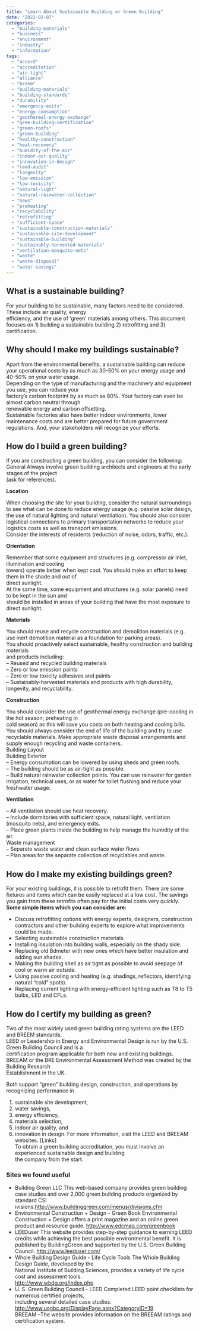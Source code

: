 ```yaml
---
title: "Learn About Sustainable Building or Green Building"
date: "2022-02-07"
categories: 
  - "building-materials"
  - "business"
  - "environment"
  - "industry"
  - "information"
tags: 
  - "accord"
  - "accreditation"
  - "air-tight"
  - "alliance"
  - "breem"
  - "building-materials"
  - "building-standards"
  - "durability"
  - "emergency-exits"
  - "energy-consumption"
  - "geothermal-energy-exchange"
  - "gree-building-certification"
  - "green-roofs"
  - "green-building"
  - "healthy-construction"
  - "heat-recovery"
  - "humidity-of-the-air"
  - "indoor-air-quality"
  - "innovation-in-design"
  - "leed-audit"
  - "longevity"
  - "low-emission"
  - "low-toxicity"
  - "natural-light"
  - "natural-rainwater-collection"
  - "news"
  - "preheating"
  - "recyclability"
  - "retrofitting"
  - "sufficient-space"
  - "sustainable-construction-materials"
  - "sustainable-site-development"
  - "sustainable-building"
  - "sustainably-harvested-materials"
  - "ventilation-mosquito-nets"
  - "waste"
  - "waste-disposal"
  - "water-savings"
---
```


## What is a sustainable building?

For your building to be sustainable, many factors need to be considered. These include air quality, energy  
efficiency, and the use of ‘green’ materials among others. This document focuses on 1) building a sustainable building 2) retrofitting and 3) certification.

## Why should I make my buildings sustainable?

Apart from the environmental benefits, a sustainable building can reduce your operational costs by as much as 30-50% on your energy usage and 40-50% on your water usage.  
Depending on the type of manufacturing and the machinery and equipment you use, you can reduce your  
factory’s carbon footprint by as much as 80%. Your factory can even be almost carbon neutral through  
renewable energy and carbon offsetting.  
Sustainable factories also have better indoor environments, lower maintenance costs and are better prepared for future government regulations. And, your stakeholders will recognize your efforts.

## How do I build a green building?

If you are constructing a green building, you can consider the following:  
General Always involve green building architects and engineers at the early stages of the project  
(ask for references).

**Location**

When choosing the site for your building, consider the natural surroundings to see what can be done to reduce energy usage (e.g. passive solar design, the use of natural lighting and natural ventilation). You should also consider logistical connections to primary transportation networks to reduce your logistics costs as well as transport emissions.  
Consider the interests of residents (reduction of noise, odors, traffic, etc.).

**Orientation**

Remember that some equipment and structures (e.g. compressor air inlet, illumination and cooling  
towers) operate better when kept cool. You should make an effort to keep them in the shade and out of  
direct sunlight.  
At the same time, some equipment and structures (e.g. solar panels) need to be kept in the sun and  
should be installed in areas of your building that have the most exposure to direct sunlight.

**Materials**

You should reuse and recycle construction and demolition materials (e.g. use inert demolition material as a foundation for parking areas).  
You should proactively select sustainable, healthy construction and building materials  
and products including:  
– Reused and recycled building materials  
– Zero or low emission paints  
– Zero or low toxicity adhesives and paints  
– Sustainably-harvested materials and products with high durability, longevity, and recyclability.

**Construction**

You should consider the use of geothermal energy exchange (pre-cooling in the hot season; preheating in  
cold season) as this will save you costs on both heating and cooling bills.  
You should always consider the end of life of the building and try to use recyclable materials. Make appropriate waste disposal arrangements and supply enough recycling and waste containers.  
Building Layout  
Building Exterior  
– Energy consumption can be lowered by using sheds and green roofs.  
– The building should be as air-tight as possible.  
– Build natural rainwater collection points. You can use rainwater for garden irrigation, technical uses, or as water for toilet flushing and reduce your freshwater usage.

**Ventilation**

– All ventilation should use heat recovery.  
– Include dormitories with sufficient space, natural light, ventilation (mosquito nets), and emergency exits.  
– Place green plants inside the building to help manage the humidity of the air.  
Waste management  
– Separate waste water and clean surface water flows.  
– Plan areas for the separate collection of recyclables and waste.

## How do I make my existing buildings green?

For your existing buildings, it is possible to retrofit them. There are some fixtures and items which can be easily replaced at a low cost. The savings you gain from these retrofits often pay for the initial costs very quickly.  
**Some simple items which you can consider are:**

- Discuss retrofitting options with energy experts, designers, construction contractors and other building experts to explore what improvements could be made.
- Selecting sustainable construction materials.
- Installing insulation into building walls, especially on the shady side.
- Replacing old Bdmeter with new ones which have better insulation and adding sun shades.
- Making the building shell as air tight as possible to avoid seepage of cool or warm air outside.
- Using passive cooling and heating (e.g. shadings, reflectors, identifying natural “cold” spots).
- Replacing current lighting with energy-efficient lighting such as T8 to T5 bulbs, LED and CFLs.

## How do I certify my building as green?

Two of the most widely used green building rating systems are the LEED and BREEM standards.  
LEED or Leadership in Energy and Environmental Design is run by the U.S. Green Building Council and is a  
certification program applicable for both new and existing buildings.  
BREEAM or the BRE Environmental Assessment Method was created by the Building Research  
Establishment in the UK.

Both support “green” building design, construction, and operations by recognizing performance in  
1) sustainable site development,  
2) water savings,  
3) energy efficiency,  
4) materials selection,  
5) indoor air quality, and  
6) innovation in design. For more information, visit the LEED and BREEAM websites. \[Links\]  
To obtain a green building accreditation, you must involve an experienced sustainable design and building  
the company from the start.

### Sites we found useful

- Building Green LLC This web-based company provides green building case studies and over 2,000 green building products organized by standard CSI ivisions.http://www.buildinggreen.com/menus/divisions.cfm
- Environmental Construction + Design - Green Book Environmental Construction + Design offers a print magazine and an online green product and resource guide. http://www.edcmag.com/greenbook
- LEEDuser This website provides step-by-step guidance to earning LEED credits while achieving the best possible environmental benefit. It is published by BuildingGreen and supported by the U.S. Green Building Council. http://www.leeduser.com/
- Whole Building Design Guide - Life Cycle Tools The Whole Building Design Guide, developed by the  
    National Institute of Building Sciences, provides a variety of life cycle cost and assessment tools.  
    http://www.wbdg.org/index.php
- U. S. Green Building Council - LEED Completed LEED point checklists for numerous certified projects,  
    including several detailed case studies. http://www.usgbc.org/DisplayPage.aspx?CategoryID=19  
    BREEAM –The website provides information on the BREEAM ratings and certification system.
